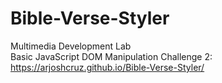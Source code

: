 # Bible-Verse-Styler
Multimedia Development Lab <br>
Basic JavaScript DOM Manipulation Challenge 2: <br>
https://arjoshcruz.github.io/Bible-Verse-Styler/
